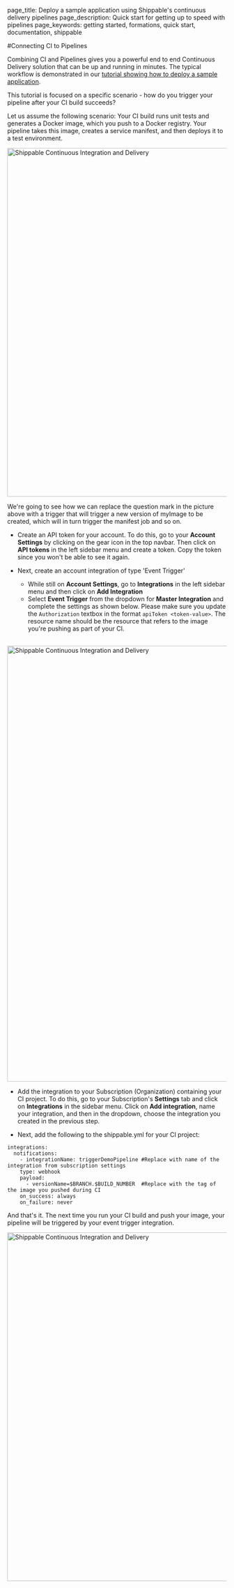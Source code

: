 page_title: Deploy a sample application using Shippable's continuous delivery pipelines
page_description: Quick start for getting up to speed with pipelines
page_keywords: getting started, formations, quick start, documentation, shippable

#Connecting CI to Pipelines

Combining CI and Pipelines gives you a powerful end to end Continuous Delivery solution that can be up and running in minutes. The typical workflow is demonstrated in our [tutorial showing how to deploy a sample application](samplePipeline/).

This tutorial is focused on a specific scenario - how do you trigger your pipeline after your CI build succeeds?

Let us assume the following scenario: Your CI build runs unit tests and generates a Docker image, which you push to a Docker registry. Your pipeline takes this image, creates a service manifest, and then deploys it to a test environment.

<img src="../../images/pipelines/connectingCiPipelinesHow.png" alt="Shippable Continuous Integration and Delivery" style="width:800px;"/>

We're going to see how we can replace the question mark in the picture above with a trigger that will trigger a new version of myImage to be created, which will in turn trigger the manifest job and so on.

* Create an API token for your account. To do this, go to your **Account Settings** by clicking on the gear icon in the top navbar. Then click on **API tokens** in the left sidebar menu and create a token. Copy the token since you won't be able to see it again.

* Next, create an account integration of type 'Event Trigger'
    * While still on **Account Settings**, go to  **Integrations** in the left sidebar menu and then click on **Add Integration**
    * Select **Event Trigger** from the dropdown for **Master Integration** and complete the settings as shown below. Please make sure you update the `Authorization` textbox in the format `apiToken <token-value>`. The resource name should be the resource that refers to the image you're pushing as part of your CI.

    <br>

<img src="../../images/pipelines/samplePipelineEventTrigger.png" alt="Shippable Continuous Integration and Delivery" style="width:1000px;"/>

* Add the integration to your Subscription (Organization) containing your CI project. To do this, go to your Subscription's **Settings** tab and click on **Integrations** in the sidebar menu. Click on **Add integration**, name your integration, and then in the dropdown, choose the integration you created in the previous step.

* Next, add the following to the shippable.yml for your CI project:

```
integrations:
  notifications:
    - integrationName: triggerDemoPipeline #Replace with name of the integration from subscription settings
    type: webhook
    payload:
      - versionName=$BRANCH.$BUILD_NUMBER  #Replace with the tag of the image you pushed during CI  
    on_success: always
    on_failure: never

```

And that's it. The next time you run your CI build and push your image, your pipeline will be triggered by your event trigger integration.

<img src="../../images/pipelines/connectingCiPipelines.png" alt="Shippable Continuous Integration and Delivery" style="width:800px;"/>

